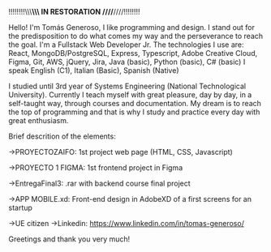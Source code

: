 !!!!!!!!\\\\\\******\\\\\\ IN RESTORATION ////******////!!!!!!!!

Hello! I'm Tomás Generoso, I like programming and design. I stand out for the predisposition to do what comes my way and the perseverance to reach the goal.
I'm a Fullstack Web Developer Jr. The technologies I use are:  React, MongoDB/PostgreSQL, Express, Typescript, Adobe Creative Cloud, Figma, Git, AWS, jQuery, Jira, Java (basic), Python (basic), C# (basic)
I speak English (C1), Italian (Basic), Spanish (Native)

I studied until 3rd year of Systems Engineering (National Technological University).
Currently I teach myself with great pleasure, day by day, in a self-taught way, through courses and documentation.
My dream is to reach the top of programming and that is why I study and practice every day with great enthusiasm.

Brief descrition of the elements:
  
  ->PROYECTOZAIFO: 1st project web page (HTML, CSS, Javascript)
  
  ->PROYECTO 1 FIGMA: 1st frontend project in Figma
  
  ->EntregaFinal3: .rar with backend course final project
  
  ->APP MOBILE.xd: Front-end design in AdobeXD of a first screens for an startup

->UE citizen
->Linkedin: https://www.linkedin.com/in/tomas-generoso/

Greetings and thank you very much!
